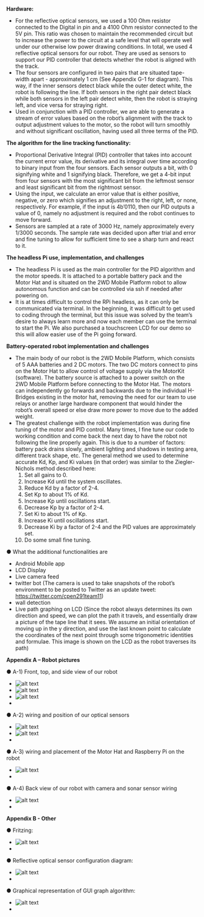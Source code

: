 **Hardware:** 
  - For the reflective optical sensors, we used a 100 Ohm resistor connected to the Digital in pin and a 4100 Ohm resistor connected to the 5V pin. This ratio was chosen to maintain the recommended circuit but to increase the power to the circuit at a safe level that will operate well under our otherwise low power drawing conditions. In total, we used 4 reflective optical sensors for our robot.  They are used as sensors to support our PID controller that detects whether the robot is aligned with the track. 
  - The four sensors are configured in two pairs that are situated tape-width apart - approximately 1 cm (See Appendix G-1 for diagram). This way, if the inner sensors detect black while the outer detect white, the robot is following the line. If both sensors in the right pair detect black while both sensors in the left pair detect white, then the robot is straying left, and vice versa for straying right. 
  - Used in conjunction with a PID controller, we are able to generate a stream of error values based on the robot’s alignment with the track to output adjustment values to the motor, so the robot will turn smoothly and without significant oscillation, having used all three terms of the PID. 
  
**The algorithm for the line tracking functionality:**
  - Proportional Derivative Integral (PID) controller that takes into account the current error value, its derivative and its integral over time according to binary input from the four sensors. Each sensor outputs a bit, with 0 signifying white and 1 signifying black. Therefore, we get a 4-bit input from four sensors with the most significant bit from the leftmost sensor and least significant bit from the rightmost sensor. 
  - Using the input, we calculate an error value that is either positive, negative, or zero which signifies an adjustment to the right, left, or none, respectively. For example, if the input is 4b’0110, then our PID outputs a value of 0, namely no adjustment is required and the robot continues to move forward. 
  - Sensors are sampled at a rate of 3000 Hz, namely approximately every 1/3000 seconds. The sample rate was decided upon after trial and error and fine tuning to allow for sufficient time to see a sharp turn and react to it. 

**The headless Pi use, implementation, and challenges**
  - The headless Pi is used as the main controller for the PID algorithm and the motor speeds. It is attached to a portable battery pack and the Motor Hat and is situated on the 2WD Mobile Platform robot to allow autonomous function and can be controlled via ssh if needed after powering on. 
  - It is at times difficult to control the RPi headless, as it can only be communicated via terminal. In the beginning, it was difficult to get used to coding through the terminal, but this issue was solved by the team’s desire to always learn more and now each member can use the terminal to start the Pi. We also purchased a touchscreen LCD for our demo so this will allow easier use of the Pi going forward. 

**Battery-operated robot implementation and challenges**
  - The main body of our robot is the 2WD Mobile Platform, which consists of 5 AAA batteries and 2 DC motors. The two DC motors connect to pins on the Motor Hat to allow control of voltage supply via the MotorKit (software). The battery source is attached to a power switch on the 2WD Mobile Platform before connecting to the Motor Hat. The motors can independently go forwards and backwards due to the individual H-Bridges existing in the motor hat, removing the need for our team to use relays or another large hardware component that would hinder the robot’s overall speed or else draw more power to move due to the added weight.  
  - The greatest challenge with the robot implementation was during fine tuning of the motor and PID control. Many times, I fine tune our code to working condition and come back the next day to have the robot not following the line properly again. This is due to a number of factors: battery pack drains slowly, ambient lighting and shadows in testing area, different track shape, etc. The general method we used to determine accurate Kd, Kp, and Ki values (in that order) was similar to the Ziegler-Nichols method described here:
    1.	Set all gains to 0.
    2.	Increase Kd until the system oscillates.
    3.	Reduce Kd by a factor of 2-4.
    4.	Set Kp to about 1% of Kd.
    5.	Increase Kp until oscillations start.
    6.	Decrease Kp by a factor of 2-4.
    7.	Set Ki to about 1% of Kp.
    8.	Increase Ki until oscillations start.
    9.	Decrease Ki by a factor of 2-4 and the PID values are approximately set.
    10.	Do some small fine tuning.

●	What the additional functionalities are
  - Android	Mobile app
  - LCD Display
  - Live camera feed
  - twitter bot (The camera is used to take snapshots of the robot’s environment to be posted to Twitter as an update tweet: https://twitter.com/cpen291team11)
  - wall detection
  - Live path graphing on LCD (Since the robot always determines its own direction and speed, we can plot the path it travels, and essentially draw a picture of the tape line that it sees. We assume an initial orientation of moving up in the y direction, and use the last known point to calculate the coordinates of the next point through some trigonometric identities and formulae. This image is shown on the LCD as the robot traverses its path)

**Appendix A – Robot pictures**

●	A-1) Front, top, and side view of our robot
  - ![alt text](https://github.com/Priahi/zipper-the-line-tracker/blob/master/images/front_robot.jpg?raw=true)
  - ![alt text](https://github.com/Priahi/zipper-the-line-tracker/blob/master/images/top_robot.jpg?raw=true)
  - ![alt text](https://github.com/Priahi/zipper-the-line-tracker/blob/master/images/side_robot.jpg?raw=true)
  - 
●	A-2) wiring and position of our optical sensors
  - ![alt text](https://github.com/Priahi/zipper-the-line-tracker/blob/master/images/wiring_robot_sensor_top.jpg?raw=true)
  - ![alt text](https://github.com/Priahi/zipper-the-line-tracker/blob/master/images/wiring_robot_sensor.jpg?raw=true)
  - 
●	A-3) wiring and placement of the Motor Hat and Raspberry Pi on the robot
  - ![alt text](https://github.com/Priahi/zipper-the-line-tracker/blob/master/images/wiring_robot_hat.jpg?raw=true)
  - 
●	A-4) Back view of our robot with camera and sonar sensor wiring
  - ![alt text](https://github.com/Priahi/zipper-the-line-tracker/blob/master/images/back_robot.jpg?raw=true)
  - 

**Appendix B - Other**

●	Fritzing:
  - ![alt text](https://github.com/Priahi/zipper-the-line-tracker/blob/master/images/fritzing.png?raw=true)
  - 
●	Reflective optical sensor configuration diagram:
  - ![alt text](https://github.com/Priahi/zipper-the-line-tracker/blob/master/images/sensor_diagram.png?raw=true)
  - 
●	Graphical representation of GUI graph algorithm:
  - ![alt text](https://github.com/Priahi/zipper-the-line-tracker/blob/master/images/gui_calc_diagram.png?raw=true)
  - 


